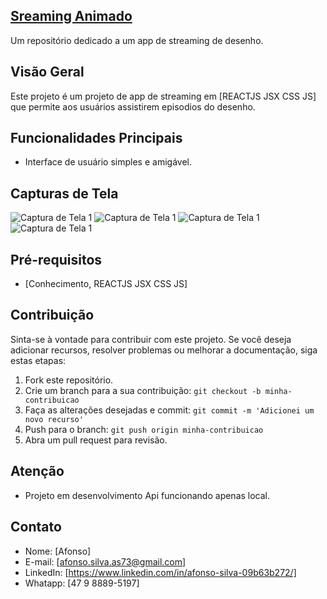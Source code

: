 
## [Sreaming Animado](https://streaming-woodpecker.netlify.app/)

Um repositório dedicado a um app de streaming de desenho.

## Visão Geral

Este projeto é um projeto de app de streaming em [REACTJS JSX CSS JS] que permite aos usuários assistirem episodios do desenho.

## Funcionalidades Principais

- Interface de usuário simples e amigável.

## Capturas de Tela

![Captura de Tela 1](screenshots/imagem-01.png)
![Captura de Tela 1](screenshots/imagem-02.png)
![Captura de Tela 1](screenshots/imagem-03.png)
![Captura de Tela 1](screenshots/imagem-04.png)

## Pré-requisitos

- [Conhecimento, REACTJS JSX CSS JS]

## Contribuição

Sinta-se à vontade para contribuir com este projeto. Se você deseja adicionar recursos, resolver problemas ou melhorar a documentação, siga estas etapas:

1. Fork este repositório.
2. Crie um branch para a sua contribuição: `git checkout -b minha-contribuicao`
3. Faça as alterações desejadas e commit: `git commit -m 'Adicionei um novo recurso'`
4. Push para o branch: `git push origin minha-contribuicao`
5. Abra um pull request para revisão.

## Atenção
- Projeto em desenvolvimento Api funcionando apenas local.

## Contato

- Nome: [Afonso]
- E-mail: [afonso.silva.as73@gmail.com]
- LinkedIn: [https://www.linkedin.com/in/afonso-silva-09b63b272/]
- Whatapp: [47 9 8889-5197]
